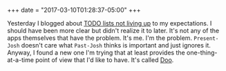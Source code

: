 +++
date = "2017-03-10T01:28:37-05:00"
+++

Yesterday I blogged about [TODO lists not living up](/posts/list-fails/) to my expectations. I should have been more clear but didn't realize it to later. It's not any of the apps themselves that have the problem. It's me. I'm the problem. `Present-Josh` doesn't care what `Past-Josh` thinks is important and just ignores it. Anyway, I found a new one I'm trying that at least provides the one-thing-at-a-time point of view that I'd like to have. It's called [Doo](https://getdooapp.com).
